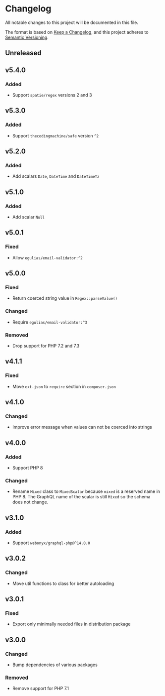 # Changelog

All notable changes to this project will be documented in this file.

The format is based on [Keep a Changelog](https://keepachangelog.com/en/1.0.0/),
and this project adheres to [Semantic Versioning](https://semver.org/spec/v2.0.0.html).

## Unreleased

## v5.4.0

### Added

- Support `spatie/regex` versions 2 and 3

## v5.3.0

### Added

- Support `thecodingmachine/safe` version `^2`

## v5.2.0

### Added

- Add scalars `Date`, `DateTime` and `DateTimeTz`

## v5.1.0

### Added

- Add scalar `Null`

## v5.0.1

### Fixed

- Allow `egulias/email-validator:^2`

## v5.0.0

### Fixed

- Return coerced string value in `Regex::parseValue()`

### Changed

- Require `egulias/email-validator:^3`

### Removed

- Drop support for PHP 7.2 and 7.3

## v4.1.1

### Fixed

- Move `ext-json` to `require` section in `composer.json`

## v4.1.0

### Changed

- Improve error message when values can not be coerced into strings

## v4.0.0

### Added

- Support PHP 8

### Changed

- Rename `Mixed` class to `MixedScalar` because `mixed` is a reserved name in PHP 8.
  The GraphQL name of the scalar is still `Mixed` so the schema does not change.

## v3.1.0

### Added

- Support `webonyx/graphql-php@^14.0.0`

## v3.0.2

### Changed

- Move util functions to class for better autoloading

## v3.0.1

### Fixed

- Export only minimally needed files in distribution package

## v3.0.0

### Changed

- Bump dependencies of various packages

### Removed

- Remove support for PHP 7.1
